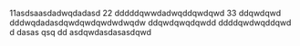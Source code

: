 11asdsaasdadwqdadasd
22
dddddqwwdadwqddqwdqwd
33
ddqwdqwd
dddwqdadasdqwdqwdqwdwdwqdw
ddqwdqwqdqwdd
ddddqwdwqddqwd
d
dasas   qsq
dd
asdqwdasdasasdqwd
